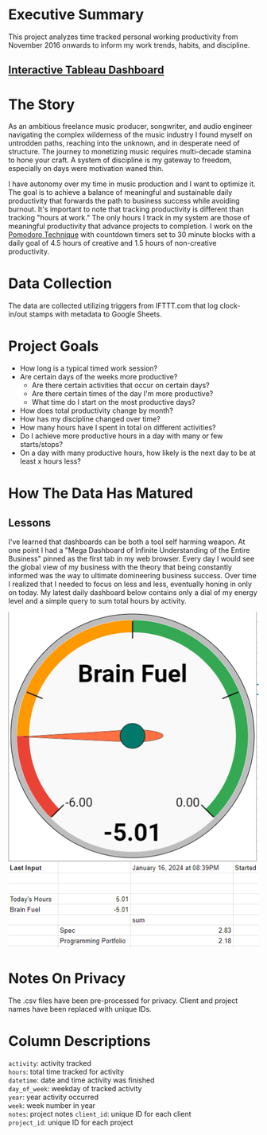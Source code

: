 # Executive Summary

This project analyzes time tracked personal working productivity from November 2016 onwards to inform my work trends, habits, and discipline.   

## [Interactive Tableau Dashboard](https://public.tableau.com/app/profile/matthew.tryba/viz/PortfolioProject-TimeTrackingAnalysis/Dashboard1) 

# The Story
As an ambitious freelance music producer, songwriter, and audio engineer navigating the complex wilderness of the music industry I found myself on untrodden paths, reaching into the unknown, and in desperate need of structure. The journey to monetizing music requires multi-decade stamina to hone your craft. A system of discipline is my gateway to freedom, especially on days were motivation waned thin. 

I have autonomy over my time in music production and I want to optimize it. The goal is to achieve a balance of meaningful and sustainable daily productivity that forwards the path to business success while avoiding burnout. It's important to note that tracking productivity is different than tracking "hours at work." The only hours I track in my system are those of meaningful productivity that advance projects to completion. I work on the [Pomodoro Technique](https://en.wikipedia.org/wiki/Pomodoro_Technique) with countdown timers set to 30 minute blocks with a daily goal of 4.5 hours of creative and 1.5 hours of non-creative productivity.


# Data Collection

The data are collected utilizing triggers from IFTTT.com that log clock-in/out stamps with metadata to Google Sheets. 

# Project Goals

- How long is a typical timed work session?
- Are certain days of the weeks more productive?
  - Are there certain activities that occur on certain days?
  - Are there certain times of the day I'm more productive?
  - What time do I start on the most productive days?
- How does total productivity change by month?
- How has my discipline changed over time?
- How many hours have I spent in total on different activities?
- Do I achieve more productive hours in a day with many or few starts/stops?
- On a day with many productive hours, how likely is the next day to be at least x hours less?

# How The Data Has Matured
## Lessons

I've learned that dashboards can be both a tool self harming weapon. At one point I had a "Mega Dashboard of Infinite Understanding of the Entire Business" pinned as the first tab in my web browser. Every day I would see the global view of my business with the theory that being constantly informed was the way to ultimate domineering business success. Over time I realized that I needed to focus on less and less, eventually honing in only on today. My latest daily dashboard below contains only a dial of my energy level and a simple query to sum total hours by activity. 

![](Visualizations/daily_dashboard.png)

# Notes On Privacy
The .csv files have been pre-processed for privacy. Client and project names have been replaced with unique IDs.  

# Column Descriptions

`activity`: activity tracked  
`hours`: total time tracked for activity  
`datetime`: date and time activity was finished  
`day_of_week`: weekday of tracked activity  
`year`: year activity occurred  
`week`: week number in year  
`notes`: project notes
`client_id`: unique ID for each client  
`project_id`: unique ID for each project
